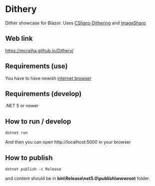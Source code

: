 # Dithery
Dither showcase for Blazor. Uses [CSharp-Dithering](https://github.com/mcraiha/CSharp-Dithering) and [ImageSharp](https://github.com/SixLabors/ImageSharp)

## Web link
https://mcraiha.github.io/Dithery/

## Requirements (use)

You have to have newish [internet browser](https://docs.microsoft.com/en-us/aspnet/core/blazor/supported-platforms?view=aspnetcore-5.0)

## Requirements (develop)

.NET 5 or newer

## How to run / develop
```
dotnet run
```
  
And then you can open http://localhost:5000 in your browser

## How to publish
```
dotnet publish -c Release
```
  
and content should be in **bin\Release\net5.0\publish\wwwroot** folder.